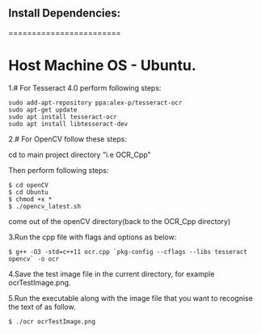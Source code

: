 ## Install Dependencies:
========================

# Host Machine OS - Ubuntu.

1.# For Tesseract 4.0 perform following steps:
```
sudo add-apt-repository ppa:alex-p/tesseract-ocr
sudo apt-get update
sudo apt install tesseract-ocr
sudo apt install libtesseract-dev
```
2.# For OpenCV follow these steps:

cd to main project directory "i.e OCR_Cpp"

Then perform following steps:
```
$ cd openCV
$ cd Ubuntu
$ chmod +x * 
$ ./opencv_latest.sh
```
come out of the openCV directory(back to the OCR_Cpp directory)  

3.Run the cpp file with flags and options as below:
 ```
$ g++ -O3 -std=c++11 ocr.cpp `pkg-config --cflags --libs tesseract opencv` -o ocr
```
4.Save the test image file in the current directory, for example ocrTestImage.png.

5.Run the executable along with the image file that you want to recognise the text of as follow.
```
$ ./ocr ocrTestImage.png
```
